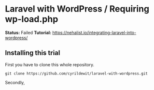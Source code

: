 # Laravel with WordPress / Requiring wp-load.php

**Status:** Failed
**Tutorial:** https://nehalist.io/integrating-laravel-into-wordpress/

## Installing this trial

First you have to clone this whole repository.

```
git clone https://github.com/cyrildewit/laravel-with-wordpress.git
```

Secondly,
